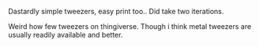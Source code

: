 Dastardly simple tweezers, easy print too.. Did take two iterations.

Weird how few tweezers on thingiverse. Though i think metal tweezers are usually
readily available and better.
